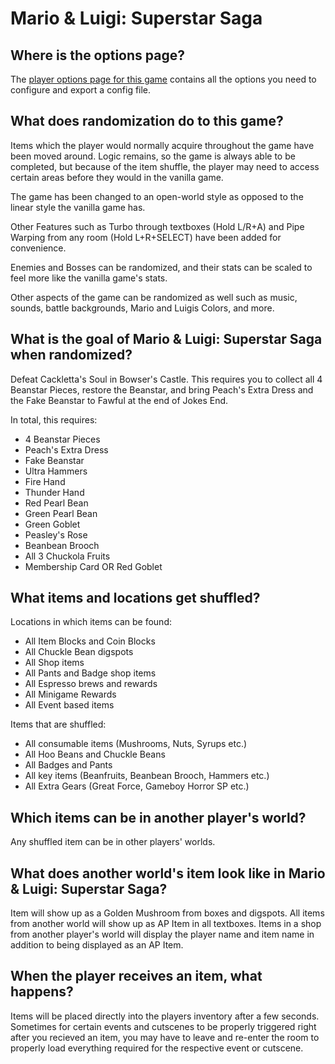 # Mario & Luigi: Superstar Saga

## Where is the options page?

The [player options page for this game](../player-options) contains all the options you need to configure and
export a config file.

## What does randomization do to this game?

Items which the player would normally acquire throughout the game have been moved around. Logic remains, so the game is
always able to be completed, but because of the item shuffle, the player may need to access certain areas before they
would in the vanilla game.

The game has been changed to an open-world style as opposed to the linear style the vanilla game has.

Other Features such as Turbo through textboxes (Hold L/R+A) and Pipe Warping from any room (Hold L+R+SELECT) have been added for convenience.

Enemies and Bosses can be randomized, and their stats can be scaled to feel more like the vanilla game's stats.

Other aspects of the game can be randomized as well such as music, sounds, battle backgrounds, Mario and Luigis Colors, and more.

## What is the goal of Mario & Luigi: Superstar Saga when randomized?

Defeat Cackletta's Soul in Bowser's Castle. This requires you to collect all 4 Beanstar Pieces, restore the Beanstar, and bring Peach's Extra Dress and the Fake Beanstar to Fawful at the end of Jokes End. 

In total, this requires:
- 4 Beanstar Pieces
- Peach's Extra Dress
- Fake Beanstar
- Ultra Hammers
- Fire Hand
- Thunder Hand
- Red Pearl Bean
- Green Pearl Bean
- Green Goblet
- Peasley's Rose
- Beanbean Brooch
- All 3 Chuckola Fruits
- Membership Card OR Red Goblet

## What items and locations get shuffled?

Locations in which items can be found:
- All Item Blocks and Coin Blocks
- All Chuckle Bean digspots
- All Shop items
- All Pants and Badge shop items
- All Espresso brews and rewards
- All Minigame Rewards
- All Event based items

Items that are shuffled:
- All consumable items (Mushrooms, Nuts, Syrups etc.)
- All Hoo Beans and Chuckle Beans
- All Badges and Pants
- All key items (Beanfruits, Beanbean Brooch, Hammers etc.)
- All Extra Gears (Great Force, Gameboy Horror SP etc.)

## Which items can be in another player's world?

Any shuffled item can be in other players' worlds.


## What does another world's item look like in Mario & Luigi: Superstar Saga?

Item will show up as a Golden Mushroom from boxes and digspots. All items from another world will show up as AP Item in all textboxes.
Items in a shop from another player's world will display the player name and item name in addition to being displayed as an AP Item.

## When the player receives an item, what happens?

Items will be placed directly into the players inventory after a few seconds. Sometimes for certain events and cutscenes to be properly triggered right after you recieved an item, you may have to leave and re-enter the room to properly load everything required for the respective event or cutscene.
